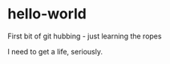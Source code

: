 # hello-world
First bit of git hubbing - just learning the ropes

I need to get a life, seriously. 
